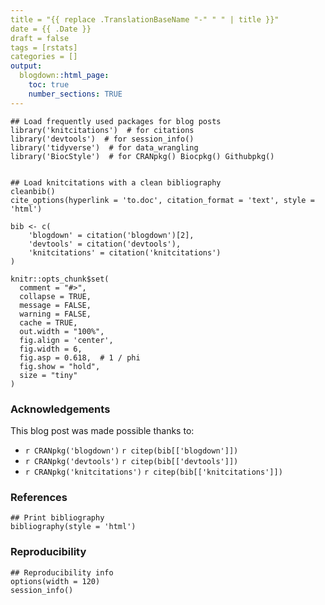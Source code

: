 ```yaml
---
title = "{{ replace .TranslationBaseName "-" " " | title }}"
date = {{ .Date }}
draft = false
tags = [rstats]
categories = []
output:
  blogdown::html_page:
    toc: true
    number_sections: TRUE
---
```



```{r setup, echo = FALSE, message = FALSE, warning = FALSE}
## Load frequently used packages for blog posts
library('knitcitations')  # for citations
library('devtools')  # for session_info()
library('tidyverse')  # for data_wrangling
library('BiocStyle')  # for CRANpkg() Biocpkg() Githubpkg()


## Load knitcitations with a clean bibliography
cleanbib()
cite_options(hyperlink = 'to.doc', citation_format = 'text', style = 'html')

bib <- c(
    'blogdown' = citation('blogdown')[2],
    'devtools' = citation('devtools'),
    'knitcitations' = citation('knitcitations')
)
```


```{r knitr-setup, echo = FALSE}
knitr::opts_chunk$set(
  comment = "#>",
  collapse = TRUE,
  message = FALSE,
  warning = FALSE,
  cache = TRUE,
  out.width = "100%",
  fig.align = 'center',
  fig.width = 6,
  fig.asp = 0.618,  # 1 / phi
  fig.show = "hold",
  size = "tiny"
)
```






### Acknowledgements


This blog post was made possible thanks to:

* `r CRANpkg('blogdown')` `r citep(bib[['blogdown']])`
* `r CRANpkg('devtools')` `r citep(bib[['devtools']])`
* `r CRANpkg('knitcitations')` `r citep(bib[['knitcitations']])`





### References

```{r bibliography, results = 'asis', echo = FALSE, cache = FALSE}
## Print bibliography
bibliography(style = 'html')
```




### Reproducibility

```{r reproducibility, echo = FALSE}
## Reproducibility info
options(width = 120)
session_info()
```

